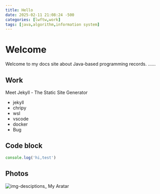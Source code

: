 ```yaml
---
title: Hello 
date: 2025-02-11 21:08:24 -500
categories: [lwftw,work]
tags: [java,algorithm,information system] 
---
```


# Welcome
Welcome to my docs site about Java-based programming records.
......

## Work
Meet Jekyll - The Static Site Generator
* jekyll
* chripy
* wsl
* vscode
* docker
* Bug
  
## Code block
```javascript
console.log('hi,test')
```
## Photos
![img-desciptions](https://img2.baidu.com/it/u=2330149127,2197696995&fm=253&fmt=auto&app=138&f=JPEG?w=500&h=500)_ My Aratar

